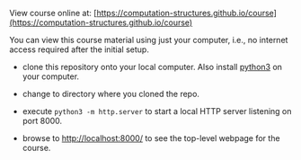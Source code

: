 View course online at: [https://computation-structures.github.io/course](https://computation-structures.github.io/course)

You can view this course material using just your computer, i.e., no
internet access required after the initial setup.

* clone this repository onto your local computer.  Also install <a href="https://www.python.org/downloads/">python3</a> on your computer.

* change to directory where you cloned the repo.

* execute `python3 -m http.server` to start a local HTTP server listening on port 8000.

* browse to <a href="http://localhost:8000/">http://localhost:8000/</a> to see the
top-level webpage for the course.
